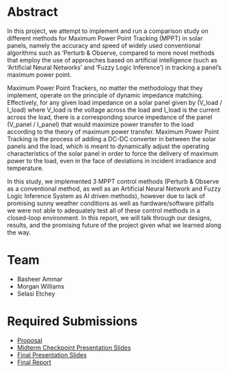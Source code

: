 # Abstract

In this project, we attempt to implement and run a comparison study on different methods for Maximum Power Point Tracking (MPPT) in solar panels, namely the accuracy and speed of widely used conventional algorithms such as ‘Perturb & Observe, compared to more novel methods that employ the use of approaches based on artificial intelligence (such as ‘Artificial Neural Networks’ and ‘Fuzzy Logic Inference’) in tracking a panel’s maximum power point.

Maximum Power Point Trackers, no matter the methodology that they implement, operate on the principle of dynamic impedance matching. Effectively, for any given load impedance on a solar panel given by (V_load / I_load) where V_load is the voltage across the load and I_load is the current across the load, there is a corresponding source impedance of the panel (V_panel / I_panel) that would maximize power transfer to the load according to the theory of maximum power transfer. Maximum Power Point Tracking is the process of adding a DC-DC converter in between the solar panels and the load, which is meant to dynamically adjust the operating characteristics of the solar panel in order to force the delivery of maximum power to the load, even in the face of deviations in incident irradiance and temperature.

In this study, we implemented 3 MPPT control methods (Perturb & Observe as a conventional method, as well as an Artificial Neural Network and Fuzzy Logic Inference System as AI driven methods), however due to lack of promising sunny weather conditions as well as hardware/software pitfalls we were not able to adequately test all of these control methods in a closed-loop environment. In this report, we will talk through our designs, results, and the promising future of the project given what we learned along the way.

# Team

* Basheer Ammar
* Morgan Williams
* Selasi Etchey

# Required Submissions

* [Proposal](proposal)
* [Midterm Checkpoint Presentation Slides](http://)
* [Final Presentation Slides](http://)
* [Final Report](report)
